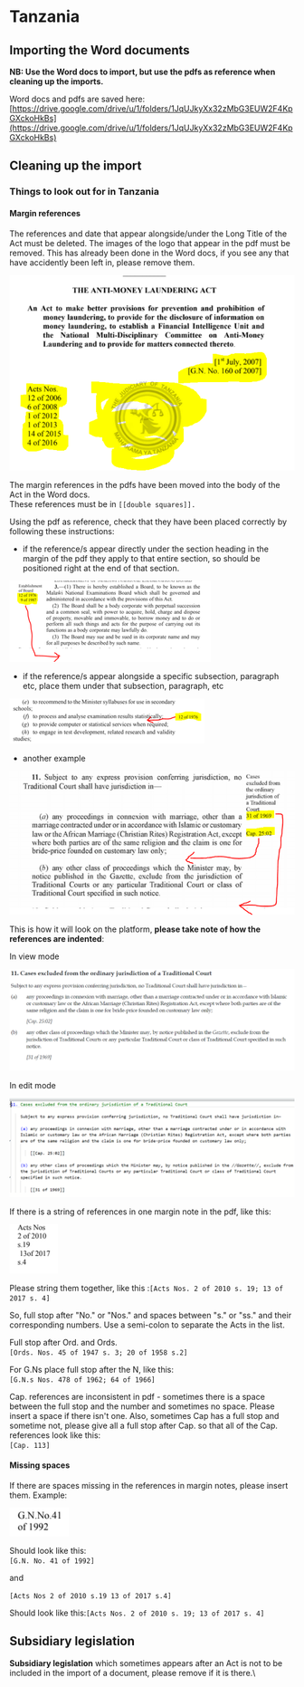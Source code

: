 # Tanzania

## Importing the Word documents

**NB: Use the Word docs to import, but use the pdfs as reference when cleaning up the imports.**

Word docs and pdfs are saved here:\
[https://drive.google.com/drive/u/1/folders/1JqUJkyXx32zMbG3EUW2F4KpGXckoHkBs](https://drive.google.com/drive/u/1/folders/1JqUJkyXx32zMbG3EUW2F4KpGXckoHkBs)

## Cleaning up the import

### Things to look out for in Tanzania

#### Margin references

The references and date that appear alongside/under the Long Title of the Act must be deleted. The images of the logo that appear in the pdf must be removed. This has already been done in the Word docs, if you see any that have accidently been left in, please remove them.

![](<../.gitbook/assets/image (202).png>)

The margin references in the pdfs have been moved into the body of the Act in the  Word docs. \
These references must be  in `[[double squares]].`

Using the pdf as reference, check that they have been placed correctly by following these instructions:

* if the reference/s appear directly under the section heading in the margin of the pdf they apply to that entire section, so should be positioned right at the end of that section.

![](<../.gitbook/assets/image (188).png>)

* if the reference/s appear alongside a specific subsection, paragraph etc, place them under that subsection, paragraph, etc

![](<../.gitbook/assets/image (186).png>)

* another example

![](<../.gitbook/assets/image (190).png>)

This is how it will look on the platform, **please take note of how the references are indented**:

In view mode

![](<../.gitbook/assets/image (189).png>)

In edit mode

![](<../.gitbook/assets/image (187).png>)



If there is a string of references in one margin note in the pdf, like this:

![](<../.gitbook/assets/image (201).png>)

Please string them together, like this :`[Acts Nos. 2 of 2010 s. 19; 13 of 2017 s. 4]`

So, full stop after "No." or "Nos." and spaces between "s." or "ss." and their corresponding numbers. Use a semi-colon to separate the Acts in the list.

Full stop after Ord. and Ords.\
`[Ords. Nos. 45 of 1947 s. 3; 20 of 1958 s.2]`

For G.Ns place full stop after the N, like this:\
`[G.N.s Nos. 478 of 1962; 64 of 1966]`

Cap. references are inconsistent in pdf - sometimes there is a space between the full stop and the number and sometimes no space. Please insert a space if there isn't one. Also, sometimes Cap has a full stop and sometime not, please give all a full stop after Cap. so that all of the Cap. references look like this:\
`[Cap. 113]`

#### Missing spaces

If there are spaces missing  in the references in margin notes, please insert them. Example:

![](<../.gitbook/assets/image (200).png>)

Should look like this:\
`[G.N. No. 41 of 1992]`

and&#x20;

`[Acts Nos 2 of 2010 s.19 13 of 2017 s.4]`

Should look like this:`[Acts Nos. 2 of 2010 s. 19; 13 of 2017 s. 4]`

## Subsidiary legislation

**Subsidiary legislation** which sometimes appears after an Act is not to be included in the import of a document, please remove if it is there.\
